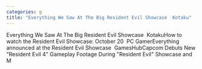 ```yaml
---
categories: g
title: "Everything We Saw At The Big Resident Evil Showcase  Kotaku"
---
```

Everything We Saw At The Big Resident Evil Showcase&nbsp;&nbsp;KotakuHow to watch the Resident Evil Showcase: October 20&nbsp;&nbsp;PC GamerEverything announced at the Resident Evil Showcase&nbsp;&nbsp;GamesHubCapcom Debuts New "Resident Evil 4" Gameplay Footage During "Resident Evil" Showcase and M